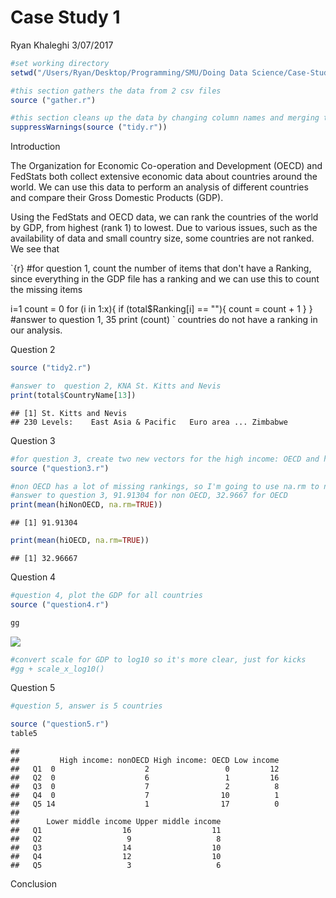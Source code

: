 Case Study 1
================
Ryan Khaleghi
3/07/2017

``` r
#set working directory
setwd("/Users/Ryan/Desktop/Programming/SMU/Doing Data Science/Case-Study-1")

#this section gathers the data from 2 csv files
source ("gather.r")

#this section cleans up the data by changing column names and merging the two files
suppressWarnings(source ("tidy.r"))
```

Introduction

The Organization for Economic Co-operation and Development (OECD) and FedStats both collect extensive economic data about countries around the world. We can use this data to perform an analysis of different countries and compare their Gross Domestic Products (GDP).

Using the FedStats and OECD data, we can rank the countries of the world by GDP, from highest (rank 1) to lowest. Due to various issues, such as the availability of data and small country size, some countries are not ranked. We see that

\`{r} \#for question 1, count the number of items that don't have a Ranking, since everything in the GDP file has a ranking and we can use this to count the missing items

i=1 count = 0 for (i in 1:x){ if (total$Ranking\[i\] == ""){ count = count + 1 } } \#answer to question 1, 35 print (count) \` countries do not have a ranking in our analysis.

Question 2

``` r
source ("tidy2.r")

#answer to  question 2, KNA St. Kitts and Nevis
print(total$CountryName[13])
```

    ## [1] St. Kitts and Nevis
    ## 230 Levels:    East Asia & Pacific   Euro area ... Zimbabwe

Question 3

``` r
#for question 3, create two new vectors for the high income: OECD and high income: non-OECD items, then get averages
source ("question3.r") 

#non OECD has a lot of missing rankings, so I'm going to use na.rm to not count them in the mean
#answer to question 3, 91.91304 for non OECD, 32.9667 for OECD
print(mean(hiNonOECD, na.rm=TRUE))
```

    ## [1] 91.91304

``` r
print(mean(hiOECD, na.rm=TRUE))
```

    ## [1] 32.96667

Question 4

``` r
#question 4, plot the GDP for all countries
source ("question4.r") 

gg
```

![](Case-Study-1_files/figure-markdown_github/unnamed-chunk-4-1.png)

``` r
#convert scale for GDP to log10 so it's more clear, just for kicks
#gg + scale_x_log10()
```

Question 5

``` r
#question 5, answer is 5 countries

source ("question5.r")
table5
```

    ##     
    ##         High income: nonOECD High income: OECD Low income
    ##   Q1  0                    2                 0         12
    ##   Q2  0                    6                 1         16
    ##   Q3  0                    7                 2          8
    ##   Q4  0                    7                10          1
    ##   Q5 14                    1                17          0
    ##     
    ##      Lower middle income Upper middle income
    ##   Q1                  16                  11
    ##   Q2                   9                   8
    ##   Q3                  14                  10
    ##   Q4                  12                  10
    ##   Q5                   3                   6

Conclusion
